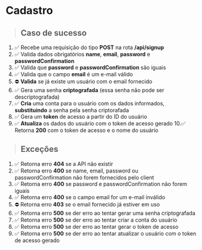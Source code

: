 # Cadastro

> ## Caso de sucesso

1. ✅ Recebe uma requisição do tipo **POST** na rota **/api/signup**
2. ✅ Valida dados obrigatórios **name**, **email**, **password** e **passwordConfirmation**
3. ✅ Valida que **password** e **passwordConfirmation** são iguais
4. ✅ Valida que o campo **email** é um e-mail válido
5. ⛔️  **Valida** se já existe um usuário com o email fornecido
6. ✅ Gera uma senha **criptografada** (essa senha não pode ser descriptografada)
7. ✅ **Cria** uma conta para o usuário com os dados informados, **substituindo** a senha pela senha criptorafada
8. ✅ Gera um **token** de acesso a partir do ID do usuário
9. ✅ **Atualiza** os dados do usuário com o token de acesso gerado
10.✅ Retorna **200** com o token de acesso e o nome do usuário

> ## Exceções

1. ✅ Retorna erro **404** se a API não existir
2. ✅ Retorna erro **400** se name, email, password ou passwordConfirmation não forem fornecidos pelo client
3. ✅ Retorna erro **400** se password e passwordConfirmation não forem iguais
4. ✅ Retorna erro **400** se o campo email for um e-mail inválido
5. ⛔️  Retorna erro **403** se o email fornecido já estiver em uso
6. ✅ Retorna erro **500** se der erro ao tentar gerar uma senha criptografada
7. ✅ Retorna erro **500** se der erro ao tentar criar a conta do usuário
8. ✅ Retorna erro **500** se der erro ao tentar gerar o token de acesso
9. ✅ Retorna erro **500** se der erro ao tentar atualizar o usuário com o token de acesso gerado